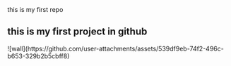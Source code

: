 <html>
<head>this is my first repo</head>
<body>
  <h2> this is my first project in  github</h2>
</body>
</html>
![wall](https://github.com/user-attachments/assets/539df9eb-74f2-496c-b653-329b2b5cbff8)
